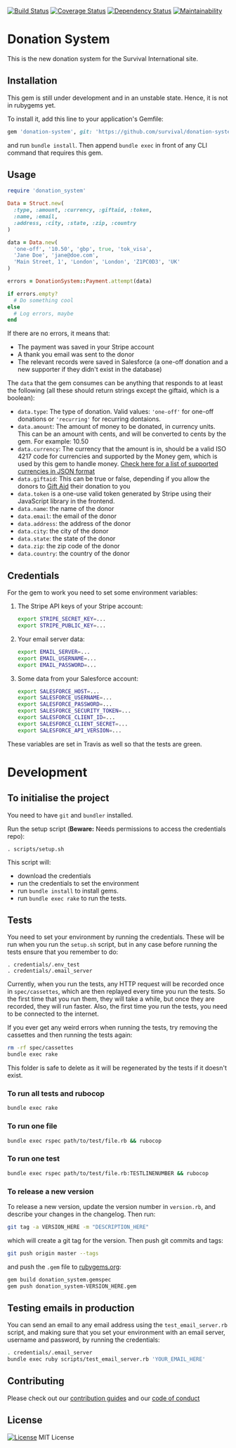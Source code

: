 [![Build Status](https://travis-ci.org/survival/donation-system.svg?branch=master)](https://travis-ci.org/survival/donation-system)
[![Coverage Status](https://coveralls.io/repos/github/survival/donation-system/badge.svg)](https://coveralls.io/github/survival/donation-system)
[![Dependency Status](https://gemnasium.com/badges/github.com/survival/donation-system.svg)](https://gemnasium.com/github.com/survival/donation-system)
[![Maintainability](https://api.codeclimate.com/v1/badges/2ec16c0232fcd70d732a/maintainability)](https://codeclimate.com/github/survival/donation-system/maintainability)


# Donation System

This is the new donation system for the Survival International site.


## Installation

This gem is still under development and in an unstable state.
Hence, it is not in rubygems yet.

To install it, add this line to your application's Gemfile:

```ruby
gem 'donation-system', git: 'https://github.com/survival/donation-system'
```

and run `bundle install`. Then append `bundle exec` in front of any CLI command that requires this gem.


## Usage

```ruby
require 'donation_system'

Data = Struct.new(
  :type, :amount, :currency, :giftaid, :token,
  :name, :email,
  :address, :city, :state, :zip, :country
)

data = Data.new(
  'one-off', '10.50', 'gbp', true, 'tok_visa',
  'Jane Doe', 'jane@doe.com',
  'Main Street, 1', 'London', 'London', 'Z1PC0D3', 'UK'
)

errors = DonationSystem::Payment.attempt(data)

if errors.empty?
  # Do something cool
else
  # Log errors, maybe
end
```

If there are no errors, it means that:
* The payment was saved in your Stripe account
* A thank you email was sent to the donor
* The relevant records were saved in Salesforce (a one-off donation and a new supporter if they didn't exist in the database)

The `data` that the gem consumes can be anything that responds to at least the following (all these should return strings except the giftaid, which is a boolean):

* `data.type`: The type of donation. Valid values: `'one-off'` for one-off donations or `'recurring'` for recurring dontaions.
* `data.amount`: The amount of money to be donated, in currency units. This can be an amount with cents, and will be converted to cents by the gem. For example: 10.50
* `data.currency`: The currency that the amount is in, should be a valid ISO 4217 code for currencies and supported by the Money gem, which is used by this gem to handle money. [Check here for a list of supported currencies in JSON format](https://github.com/RubyMoney/money/tree/e2773f7859b268965fa003e2630ed58e7e96ac58/config)
* `data.giftaid`: This can be true or false, depending if you allow the donors to [Gift Aid](https://en.wikipedia.org/wiki/Gift_Aid) their donation to you
* `data.token` is a one-use valid token generated by Stripe using their JavaScript library in the frontend.
* `data.name`: the name of the donor
* `data.email`: the email of the donor
* `data.address`: the address of the donor
* `data.city`: the city of the donor
* `data.state`: the state of the donor
* `data.zip`: the zip code of the donor
* `data.country`: the country of the donor


## Credentials

For the gem to work you need to set some environment variables:

1. The Stripe API keys of your Stripe account:

    ```bash
    export STRIPE_SECRET_KEY=...
    export STRIPE_PUBLIC_KEY=...
    ```

1. Your email server data:

    ```bash
    export EMAIL_SERVER=...
    export EMAIL_USERNAME=...
    export EMAIL_PASSWORD=...
    ```

1. Some data from your Salesforce account:

    ```bash
    export SALESFORCE_HOST=...
    export SALESFORCE_USERNAME=...
    export SALESFORCE_PASSWORD=...
    export SALESFORCE_SECURITY_TOKEN=...
    export SALESFORCE_CLIENT_ID=...
    export SALESFORCE_CLIENT_SECRET=...
    export SALESFORCE_API_VERSION=...
    ```

These variables are set in Travis as well so that the tests are green.

# Development


## To initialise the project

You need to have `git` and `bundler` installed.

Run the setup script (**Beware:** Needs permissions to access the credentials repo):

```
. scripts/setup.sh
```

This script will:
* download the credentials
* run the credentials to set the environment
* run `bundle install` to install gems.
* run `bundle exec rake` to run the tests.


## Tests

You need to set your environment by running the credentials. These will be run when you run the `setup.sh` script, but in any case before running the tests ensure that you remember to do:

```
. credentials/.env_test
. credentials/.email_server
```

Currently, when you run the tests, any HTTP request will be recorded once in `spec/cassettes`, which are then replayed every time you run the tests. So the first time that you run them, they will take a while, but once they are recorded, they will run faster. Also, the first time you run the tests, you need to be connected to the internet.

If you ever get any weird errors when running the tests, try removing the cassettes and then running the tests again:

```bash
rm -rf spec/cassettes
bundle exec rake
```

This folder is safe to delete as it will be regenerated by the tests if it doesn't exist.


### To run all tests and rubocop

```bash
bundle exec rake
```


### To run one file


```bash
bundle exec rspec path/to/test/file.rb && rubocop
```


### To run one test

```bash
bundle exec rspec path/to/test/file.rb:TESTLINENUMBER && rubocop
```


### To release a new version


To release a new version, update the version number in `version.rb`, and describe your changes in the changelog. Then run:

```bash
git tag -a VERSION_HERE -m "DESCRIPTION_HERE"
```

which will create a git tag for the version. Then push git commits and tags:

```bash
git push origin master --tags
```

and push the `.gem` file to [rubygems.org](https://rubygems.org):

```bash
gem build donation_system.gemspec
gem push donation_system-VERSION_HERE.gem
```


## Testing emails in production

You can send an email to any email address using the `test_email_server.rb` script, and making sure that you set your environment with an email server, username and password, by running the credentials:

```bash
. credentials/.email_server
bundle exec ruby scripts/test_email_server.rb 'YOUR_EMAIL_HERE'
```


## Contributing

Please check out our [contribution guides](https://github.com/survival/contributing-guides) and our [code of conduct](https://github.com/survival/contributing-guides/blob/master/code-of-conduct.md)


## License

[![License](https://img.shields.io/badge/mit-license-green.svg?style=flat)](https://opensource.org/licenses/mit)
MIT License
